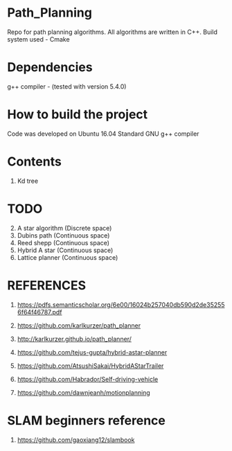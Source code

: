 # Path_Planning
Repo for path planning algorithms. All algorithms are written in C++.
Build system used - Cmake


# Dependencies
g++ compiler - (tested with version 5.4.0)


# How to build the project
Code was developed on Ubuntu 16.04
Standard GNU g++ compiler


# Contents 
1. Kd tree


# TODO
2. A star algorithm (Discrete space)
3. Dubins path (Continuous space)
4. Reed shepp (Continuous space)
5. Hybrid A star (Continuous space)
6. Lattice planner (Continuous space)


# REFERENCES
1. https://pdfs.semanticscholar.org/6e00/16024b257040db590d2de352556f64f46787.pdf

2. https://github.com/karlkurzer/path_planner

3. http://karlkurzer.github.io/path_planner/

4. https://github.com/tejus-gupta/hybrid-astar-planner

5. https://github.com/AtsushiSakai/HybridAStarTrailer

6. https://github.com/Habrador/Self-driving-vehicle

7. https://github.com/dawnjeanh/motionplanning


# SLAM beginners reference 
1. https://github.com/gaoxiang12/slambook

